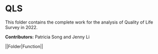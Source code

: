 # QLS

This folder contains the complete work for the analysis of Quality of Life Survey in 2022. 

**Contributors:** Patricia Song and Jenny Li

||Folder|Function||

